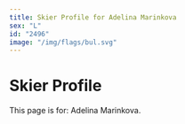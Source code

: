 ```yaml
---
title: Skier Profile for Adelina Marinkova
sex: "L"
id: "2496"
image: "/img/flags/bul.svg" 
---
```


# Skier Profile

This page is for: Adelina Marinkova.
    